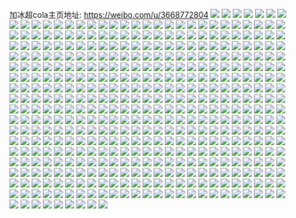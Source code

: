 加冰超cola主页地址: https://weibo.com/u/3668772804 
![](https://wx4.sinaimg.cn/mw2000/daad07c4ly1h9i49ds0exj21kw35shdw.jpg) 
![](https://wx4.sinaimg.cn/mw2000/daad07c4ly1h9i49gug6vj22dc35s7wn.jpg) 
![](https://wx4.sinaimg.cn/mw2000/daad07c4ly1h9i49jnrjdj22dc35s1kz.jpg) 
![](https://wx4.sinaimg.cn/mw2000/daad07c4ly1h9i49lyf9fj22dc35s4qs.jpg) 
![](https://wx4.sinaimg.cn/mw2000/daad07c4ly1h9i49brqfcj21gr1yckjl.jpg) 
![](https://wx4.sinaimg.cn/mw2000/daad07c4ly1h8wrsrny7ej20u00u07g4.jpg) 
![](https://wx4.sinaimg.cn/mw2000/daad07c4ly1h8wrsh50vgj21jk15o4qp.jpg) 
![](https://wx4.sinaimg.cn/mw2000/daad07c4ly1h8wrslftggj22c03404qt.jpg) 
![](https://wx4.sinaimg.cn/mw2000/daad07c4ly1h8itippc65j21f735snpe.jpg) 
![](https://wx4.sinaimg.cn/mw2000/daad07c4ly1h8itizfnznj20u01401kx.jpg) 
![](https://wx4.sinaimg.cn/mw2000/daad07c4ly1h8itmjslubj21kw35snpf.jpg) 
![](https://wx4.sinaimg.cn/mw2000/daad07c4ly1h8ithvrhpsj20u0140nmo.jpg) 
![](https://wx4.sinaimg.cn/mw2000/daad07c4ly1h74msr1yesj23402c0dut.jpg) 
![](https://wx4.sinaimg.cn/mw2000/daad07c4ly1h74mngrxg7j22c13401l2.jpg) 
![](https://wx4.sinaimg.cn/mw2000/daad07c4ly1h74mnu5bezj22801o0npl.jpg) 
![](https://wx4.sinaimg.cn/mw2000/daad07c4ly1h74mo1dljuj22c0340dto.jpg) 
![](https://wx4.sinaimg.cn/mw2000/daad07c4ly1h74mo23w06j21400u0q5e.jpg) 
![](https://wx4.sinaimg.cn/mw2000/daad07c4ly1h74mo37tl5j22801o0n3c.jpg) 
![](https://wx4.sinaimg.cn/mw2000/daad07c4ly1h74mo66osqj21be0zj7bn.jpg) 
![](https://wx4.sinaimg.cn/mw2000/daad07c4ly1h6xm92qyx3j20wi1yc7wh.jpg) 
![](https://wx4.sinaimg.cn/mw2000/daad07c4ly1h6xm946w5lj21400u0dj6.jpg) 
![](https://wx4.sinaimg.cn/mw2000/daad07c4ly1h66dlpsce2j20u0140wjs.jpg) 
![](https://wx4.sinaimg.cn/mw2000/daad07c4ly1h5enow2gwhj235s35s4qv.jpg) 
![](https://wx4.sinaimg.cn/mw2000/daad07c4ly1h5enp0wbj8j22dc35s1kz.jpg) 
![](https://wx4.sinaimg.cn/mw2000/daad07c4ly1h5enp4dcntj221r32n1l1.jpg) 
![](https://wx4.sinaimg.cn/mw2000/daad07c4ly1h5enp8x9wrj223u35sx6s.jpg) 
![](https://wx4.sinaimg.cn/mw2000/daad07c4ly1h5enpeln30j223u35skjo.jpg) 
![](https://wx4.sinaimg.cn/mw2000/daad07c4ly1h5enplws1mj223u35sx6r.jpg) 
![](https://wx4.sinaimg.cn/mw2000/daad07c4ly1h5enpzf3snj223u35s4qs.jpg) 
![](https://wx4.sinaimg.cn/mw2000/daad07c4ly1h5enqvgwkjj220w31cnpf.jpg) 
![](https://wx4.sinaimg.cn/mw2000/daad07c4ly1h5enrfb9yoj223u35s1l0.jpg) 
![](https://wx4.sinaimg.cn/mw2000/daad07c4ly1h4izit28ujj234032l4qw.jpg) 
![](https://wx4.sinaimg.cn/mw2000/daad07c4ly1h4iziwgojfj235s2djhdu.jpg) 
![](https://wx4.sinaimg.cn/mw2000/daad07c4ly1h4izj3wbytj22dc35su10.jpg) 
![](https://wx4.sinaimg.cn/mw2000/daad07c4ly1h4izizmxn4j223u35s7wk.jpg) 
![](https://wx4.sinaimg.cn/mw2000/daad07c4ly1h4abzslf8tj2280280he1.jpg) 
![](https://wx4.sinaimg.cn/mw2000/daad07c4ly1h4abzttl8lj20u0140khm.jpg) 
![](https://wx4.sinaimg.cn/mw2000/daad07c4ly1h4abznx0l6j2140280azl.jpg) 
![](https://wx4.sinaimg.cn/mw2000/daad07c4ly1h4abzw4hbrj22802ymkjn.jpg) 
![](https://wx4.sinaimg.cn/mw2000/daad07c4ly1h4abzymhj9j22802yme83.jpg) 
![](https://wx4.sinaimg.cn/mw2000/daad07c4ly1h4abzzsi0rj21o0280h76.jpg) 
![](https://wx4.sinaimg.cn/mw2000/daad07c4ly1h426gw0wqij22yo2yohdw.jpg) 
![](https://wx4.sinaimg.cn/mw2000/daad07c4ly1h426gs312fj2280280u0y.jpg) 
![](https://wx4.sinaimg.cn/mw2000/daad07c4ly1h426gy50uaj2280280npe.jpg) 
![](https://wx4.sinaimg.cn/mw2000/daad07c4ly1h426h0uv0aj235s33cx6r.jpg) 
![](https://wx4.sinaimg.cn/mw2000/daad07c4ly1h426h4d7pdj22801o0e81.jpg) 
![](https://wx4.sinaimg.cn/mw2000/daad07c4ly1h426h5ac3pj21o0280nct.jpg) 
![](https://wx4.sinaimg.cn/mw2000/daad07c4ly1h3y2g7tacej20bj08174h.jpg) 
![](https://wx4.sinaimg.cn/mw2000/daad07c4ly1h3uq2jsi1bj20u00u0wlp.jpg) 
![](https://wx4.sinaimg.cn/mw2000/daad07c4ly1h3uq2kaz0bj20u00u0ahd.jpg) 
![](https://wx4.sinaimg.cn/mw2000/daad07c4ly1h3uq2lnxyhj21o02804qq.jpg) 
![](https://wx4.sinaimg.cn/mw2000/daad07c4ly1h3uq2j9ooxj22801o0e81.jpg) 
![](https://wx4.sinaimg.cn/mw2000/daad07c4ly1h3ef0tyoi6j21o02807uw.jpg) 
![](https://wx4.sinaimg.cn/mw2000/daad07c4ly1h3ef0wnfo4j22yi1o0x6p.jpg) 
![](https://wx4.sinaimg.cn/mw2000/daad07c4ly1h3bj49qrsjj23403404qt.jpg) 
![](https://wx4.sinaimg.cn/mw2000/daad07c4ly1h2vas8oprkj23401qzqv5.jpg) 
![](https://wx4.sinaimg.cn/mw2000/daad07c4ly1h2vasczbamj235g3407wi.jpg) 
![](https://wx4.sinaimg.cn/mw2000/daad07c4ly1h2vasfya9sj2340340qv6.jpg) 
![](https://wx4.sinaimg.cn/mw2000/daad07c4ly1h2vashepqaj23403401l0.jpg) 
![](https://wx4.sinaimg.cn/mw2000/daad07c4ly1h2t61zbk2jj22c0340npi.jpg) 
![](https://wx4.sinaimg.cn/mw2000/daad07c4ly1h2t622xr9bj23402c0kjl.jpg) 
![](https://wx4.sinaimg.cn/mw2000/daad07c4ly1h2t6212e6lj2340340qv8.jpg) 
![](https://wx4.sinaimg.cn/mw2000/daad07c4ly1h2t61v3jmwj22dc35skjm.jpg) 
![](https://wx4.sinaimg.cn/mw2000/daad07c4ly1h2jiv6wfosj2340340u0z.jpg) 
![](https://wx4.sinaimg.cn/mw2000/daad07c4ly1h2jiv1itswj22c0340kjn.jpg) 
![](https://wx4.sinaimg.cn/mw2000/daad07c4ly1h2jiv7pkjij20vk163h7p.jpg) 
![](https://wx4.sinaimg.cn/mw2000/daad07c4ly1h2jiv84nk3j20ts13qao0.jpg) 
![](https://wx4.sinaimg.cn/mw2000/daad07c4ly1h1xdn4yi67j21400u0e5d.jpg) 
![](https://wx4.sinaimg.cn/mw2000/daad07c4ly1h1xdn8n2ucj23402c01l0.jpg) 
![](https://wx4.sinaimg.cn/mw2000/daad07c4ly1h1xdndppj2j23402c0hdw.jpg) 
![](https://wx4.sinaimg.cn/mw2000/daad07c4ly1h1xdn2z3bhj23402c0hdw.jpg) 
![](https://wx4.sinaimg.cn/mw2000/daad07c4ly1h1xdodyvvnj22dc35sx6s.jpg) 
![](https://wx4.sinaimg.cn/mw2000/daad07c4ly1h1xdo4ici5j23402c0e85.jpg) 
![](https://wx4.sinaimg.cn/mw2000/daad07c4ly1h1xdoi6ouwj22dc35skjo.jpg) 
![](https://wx4.sinaimg.cn/mw2000/daad07c4ly1h1xdok3wb0j22802ynnpe.jpg) 
![](https://wx4.sinaimg.cn/mw2000/daad07c4ly1h1xdomy8opj22802ynb2b.jpg) 
![](https://wx4.sinaimg.cn/mw2000/daad07c4ly1h160kvm2s6j2340340e85.jpg) 
![](https://wx4.sinaimg.cn/mw2000/daad07c4ly1h160ktdcndj2280280qv7.jpg) 
![](https://wx4.sinaimg.cn/mw2000/daad07c4ly1h160kz6iv2j2280280qv7.jpg) 
![](https://wx4.sinaimg.cn/mw2000/daad07c4ly1h160l32c8mj2280280npf.jpg) 
![](https://wx4.sinaimg.cn/mw2000/daad07c4ly1h0yk6ks123j22801o0x6p.jpg) 
![](https://wx4.sinaimg.cn/mw2000/daad07c4ly1h0yk6lukrbj22801o0x6p.jpg) 
![](https://wx4.sinaimg.cn/mw2000/daad07c4ly1h0yk6p0qn4j22801o07wh.jpg) 
![](https://wx4.sinaimg.cn/mw2000/daad07c4ly1h0mcwh8z9rj21o0280b29.jpg) 
![](https://wx4.sinaimg.cn/mw2000/daad07c4ly1h0mcwg43x4j21o0280twj.jpg) 
![](https://wx4.sinaimg.cn/mw2000/daad07c4ly1h0hx4g01joj20sw0me787.jpg) 
![](https://wx4.sinaimg.cn/mw2000/daad07c4ly1gzlzwsrdcoj23402c0qv6.jpg) 
![](https://wx4.sinaimg.cn/mw2000/daad07c4ly1gze0epcv41j23402c0hdu.jpg) 
![](https://wx4.sinaimg.cn/mw2000/daad07c4ly1gze0eeyt59j20sg16onhk.jpg) 
![](https://wx4.sinaimg.cn/mw2000/daad07c4ly1gze0ej1gjkj22dc35s1kz.jpg) 
![](https://wx4.sinaimg.cn/mw2000/daad07c4ly1gze0ey8l45j20sg1ktngn.jpg) 
![](https://wx4.sinaimg.cn/mw2000/daad07c4ly1gze0ewsi2dj20sg16oqq8.jpg) 
![](https://wx4.sinaimg.cn/mw2000/daad07c4ly1gze0f5lc0nj22qo2204qr.jpg) 
![](https://wx4.sinaimg.cn/mw2000/daad07c4ly1gze0f1u9wnj22dc35skjn.jpg) 
![](https://wx4.sinaimg.cn/mw2000/daad07c4ly1gzef836luxj21s035skjl.jpg) 
![](https://wx4.sinaimg.cn/mw2000/daad07c4ly1gze0f3k0xzj20sg16o7mf.jpg) 
![](https://wx4.sinaimg.cn/mw2000/daad07c4ly1gyvvb9s9vsj20zj1beq94.jpg) 
![](https://wx4.sinaimg.cn/mw2000/daad07c4ly1gyvvbaoxguj23402c0b2a.jpg) 
![](https://wx4.sinaimg.cn/mw2000/daad07c4ly1gyvvbiw259j235s23uhdw.jpg) 
![](https://wx4.sinaimg.cn/mw2000/daad07c4ly1gyvvbjr9dvj21gm13hn9f.jpg) 
![](https://wx4.sinaimg.cn/mw2000/daad07c4ly1gyvvbowb04j22c03407wk.jpg) 
![](https://wx4.sinaimg.cn/mw2000/daad07c4ly1gyvvbphl23j21400u0447.jpg) 
![](https://wx4.sinaimg.cn/mw2000/daad07c4ly1gyrc9qtz6hj21ba0zg466.jpg) 
![](https://wx4.sinaimg.cn/mw2000/daad07c4ly1gyrc9r4sp1j21ba0zgtgl.jpg) 
![](https://wx4.sinaimg.cn/mw2000/daad07c4ly1gyrc9rpse5j2240240qv5.jpg) 
![](https://wx4.sinaimg.cn/mw2000/daad07c4ly1gyrc9sme6nj22402407wi.jpg) 
![](https://wx4.sinaimg.cn/mw2000/daad07c4ly1gyrc9tgc3wj22402404qp.jpg) 
![](https://wx4.sinaimg.cn/mw2000/daad07c4ly1gyrc9ujdy3j2240240kjl.jpg) 
![](https://wx4.sinaimg.cn/mw2000/daad07c4ly1gxta2999hbj20sg7kl1l1.jpg) 
![](https://wx4.sinaimg.cn/mw2000/daad07c4ly1gxta24iqr2j20sg7usb2d.jpg) 
![](https://wx4.sinaimg.cn/mw2000/daad07c4ly1gxvsxtroe9j20sg7aie85.jpg) 
![](https://wx4.sinaimg.cn/mw2000/daad07c4ly1gxta2cdctfj20sg7dh1l1.jpg) 
![](https://wx4.sinaimg.cn/mw2000/daad07c4ly1gxta2fz5wkj20sg8rcnpg.jpg) 
![](https://wx4.sinaimg.cn/mw2000/daad07c4ly1gxxd1jz5ffj20sg740x6t.jpg) 
![](https://wx4.sinaimg.cn/mw2000/daad07c4ly1gxta2l8ctqj20sg8yfe83.jpg) 
![](https://wx4.sinaimg.cn/mw2000/daad07c4ly1gxxd0samwyj20sg766npf.jpg) 
![](https://wx4.sinaimg.cn/mw2000/daad07c4ly1gxta2nycewj20sg9c6kjo.jpg) 
![](https://wx4.sinaimg.cn/mw2000/daad07c4ly1gxta2qy38nj20sg7ytx6r.jpg) 
![](https://wx4.sinaimg.cn/mw2000/daad07c4ly1gxvsxqrkfnj20sg5ecb2b.jpg) 
![](https://wx4.sinaimg.cn/mw2000/daad07c4ly1gxta2txav0j20sg8dt1l0.jpg) 
![](https://wx4.sinaimg.cn/mw2000/daad07c4ly1gxvsxwjeegj20sg77s7wk.jpg) 
![](https://wx4.sinaimg.cn/mw2000/daad07c4ly1gxrbgco4hfj2340340b2d.jpg) 
![](https://wx4.sinaimg.cn/mw2000/daad07c4ly1gxrbg5hcmqj2340340e8d.jpg) 
![](https://wx4.sinaimg.cn/mw2000/daad07c4ly1gxrbfuotgdj23402c07wj.jpg) 
![](https://wx4.sinaimg.cn/mw2000/daad07c4ly1gxrbfw2cmxj21mc1mcb08.jpg) 
![](https://wx4.sinaimg.cn/mw2000/daad07c4ly1gxpsx1zu0aj223u35su0z.jpg) 
![](https://wx4.sinaimg.cn/mw2000/daad07c4ly1gxawfl23v4j20u00u1gsr.jpg) 
![](https://wx4.sinaimg.cn/mw2000/daad07c4ly1gxawflmnaij21901o01f9.jpg) 
![](https://wx4.sinaimg.cn/mw2000/daad07c4ly1gxawfkgactj21s035sb29.jpg) 
![](https://wx4.sinaimg.cn/mw2000/daad07c4ly1gx2459xcqqj22ug1xpx6p.jpg) 
![](https://wx4.sinaimg.cn/mw2000/daad07c4ly1gx24581sxgj22bv2bve83.jpg) 
![](https://wx4.sinaimg.cn/mw2000/daad07c4ly1gx245c0s87j22c02c0kjm.jpg) 
![](https://wx4.sinaimg.cn/mw2000/daad07c4ly1gx245dwl3dj227a27au0y.jpg) 
![](https://wx4.sinaimg.cn/mw2000/daad07c4ly1gx245fytukj227l27l1kz.jpg) 
![](https://wx4.sinaimg.cn/mw2000/daad07c4ly1gx9m5emekrj2243243e82.jpg) 
![](https://wx4.sinaimg.cn/mw2000/daad07c4ly1gx9m5fsv30j227y27yqv6.jpg) 
![](https://wx4.sinaimg.cn/mw2000/daad07c4ly1gx9m5hz6txj225t25tqv5.jpg) 
![](https://wx4.sinaimg.cn/mw2000/daad07c4ly1gx9m5jcsgjj221r21re82.jpg) 
![](https://wx4.sinaimg.cn/mw2000/daad07c4ly1gx9m5lbfxkj227c27c000.jpg) 
![](https://wx4.sinaimg.cn/mw2000/daad07c4ly1gx9m5d4dxzj21s21s2u0x.jpg) 
![](https://wx4.sinaimg.cn/mw2000/daad07c4ly1gx9m5muqbvj224d24dnpd.jpg) 
![](https://wx4.sinaimg.cn/mw2000/daad07c4ly1gx9m5o7siwj2207207u0y.jpg) 
![](https://wx4.sinaimg.cn/mw2000/daad07c4ly1gx9m5ps4gpj2213213qv6.jpg) 
![](https://wx4.sinaimg.cn/mw2000/daad07c4ly1gx9m5ri3axj2275275x6q.jpg) 
![](https://wx4.sinaimg.cn/mw2000/daad07c4ly1gwzkw92v7yj22c0340kjm.jpg) 
![](https://wx4.sinaimg.cn/mw2000/daad07c4ly1gwzkwakwjtj22c0340x6p.jpg) 
![](https://wx4.sinaimg.cn/mw2000/daad07c4ly1gwzkwc8cd8j22c0340kjm.jpg) 
![](https://wx4.sinaimg.cn/mw2000/daad07c4ly1gwzkwe8tetj22c0340kjm.jpg) 
![](https://wx4.sinaimg.cn/mw2000/daad07c4ly1gwzkwgcddgj23402c0qv5.jpg) 
![](https://wx4.sinaimg.cn/mw2000/daad07c4ly1gwzkwiz2szj22c0340hdu.jpg) 
![](https://wx4.sinaimg.cn/mw2000/daad07c4ly1gwzkwkwb51j22c03407wj.jpg) 
![](https://wx4.sinaimg.cn/mw2000/daad07c4ly1gwzkwmzn84j22c0340x6q.jpg) 
![](https://wx4.sinaimg.cn/mw2000/daad07c4ly1gwzkwqj7pkj22c0340qv6.jpg) 
![](https://wx4.sinaimg.cn/mw2000/daad07c4ly1gwsw58yym8j21jk1adb29.jpg) 
![](https://wx4.sinaimg.cn/mw2000/daad07c4ly1gwsw55jpk2j21o01o0u0x.jpg) 
![](https://wx4.sinaimg.cn/mw2000/daad07c4ly1gwsw5bp9b3j22a92rnb2b.jpg) 
![](https://wx4.sinaimg.cn/mw2000/daad07c4ly1gwsw5731hzj23402c0x6p.jpg) 
![](https://wx4.sinaimg.cn/mw2000/daad07c4ly1gwlsxq528zj23402c0u10.jpg) 
![](https://wx4.sinaimg.cn/mw2000/daad07c4ly1gwlsxv4mvoj22c03404qq.jpg) 
![](https://wx4.sinaimg.cn/mw2000/daad07c4ly1gwlsxw97cdj23402c0npe.jpg) 
![](https://wx4.sinaimg.cn/mw2000/daad07c4ly1gwlsxrlfgrj23402c0kjm.jpg) 
![](https://wx4.sinaimg.cn/mw2000/daad07c4ly1gwlsxtdpd7j22c0340b2b.jpg) 
![](https://wx4.sinaimg.cn/mw2000/daad07c4ly1gwlsxmhto9j23402c0qv6.jpg) 
![](https://wx4.sinaimg.cn/mw2000/daad07c4ly1gw9rm67xkkj20wi1ycni7.jpg) 
![](https://wx4.sinaimg.cn/mw2000/daad07c4ly1gw7110irnfj21up1e1hdt.jpg) 
![](https://wx4.sinaimg.cn/mw2000/daad07c4ly1gw7115qgc3j20sg5ecb2b.jpg) 
![](https://wx4.sinaimg.cn/mw2000/daad07c4ly1gw710z7beaj20sg1pmayc.jpg) 
![](https://wx4.sinaimg.cn/mw2000/daad07c4ly1gw7111fshgj20sg11xgwz.jpg) 
![](https://wx4.sinaimg.cn/mw2000/daad07c4ly1gw711oxpeij20sg66t7wk.jpg) 
![](https://wx4.sinaimg.cn/mw2000/daad07c4ly1gw711jtlojj20sg6psqv8.jpg) 
![](https://wx4.sinaimg.cn/mw2000/daad07c4ly1gw711cvychj20sg696b2c.jpg) 
![](https://wx4.sinaimg.cn/mw2000/daad07c4ly1gw711te05aj20sg3k0b2a.jpg) 
![](https://wx4.sinaimg.cn/mw2000/daad07c4ly1gw711uyl9lj20sg2dchdt.jpg) 
![](https://wx4.sinaimg.cn/mw2000/daad07c4ly1gw4ibqe4h9j22c0340b2a.jpg) 
![](https://wx4.sinaimg.cn/mw2000/daad07c4ly1gw2u65qnmcj23402c04qr.jpg) 
![](https://wx4.sinaimg.cn/mw2000/daad07c4ly1gw2u12wprxj22801o01kx.jpg) 
![](https://wx4.sinaimg.cn/mw2000/daad07c4ly1gw2u28d9tyj20sg5slhdv.jpg) 
![](https://wx4.sinaimg.cn/mw2000/daad07c4ly1gw2u2nnf3cj22c0340npe.jpg) 
![](https://wx4.sinaimg.cn/mw2000/daad07c4ly1gw2u4n9lzvj2340340x6s.jpg) 
![](https://wx4.sinaimg.cn/mw2000/daad07c4ly1gw2u4yb4hdj22c03401kz.jpg) 
![](https://wx4.sinaimg.cn/mw2000/daad07c4ly1gw2u61c0baj20sg47p7wi.jpg) 
![](https://wx4.sinaimg.cn/mw2000/daad07c4ly1gw2u59jl2cj22c0340qv6.jpg) 
![](https://wx4.sinaimg.cn/mw2000/daad07c4ly1gw2u0x7gxrj20sg6ps7wj.jpg) 
![](https://wx4.sinaimg.cn/mw2000/daad07c4ly1gvxup2umuyj24mo2lrhdu.jpg) 
![](https://wx4.sinaimg.cn/mw2000/daad07c4ly1gvxup6sgy9j24mo2lre87.jpg) 
![](https://wx4.sinaimg.cn/mw2000/daad07c4ly1gvxuovt1ijj24mo2lrqv9.jpg) 
![](https://wx4.sinaimg.cn/mw2000/daad07c4ly1gvxup0vetpj24mo2ls1l1.jpg) 
![](https://wx4.sinaimg.cn/mw2000/daad07c4ly1gvxupgi8k8j23402c0u0y.jpg) 
![](https://wx4.sinaimg.cn/mw2000/daad07c4ly1gvxupet56kj23402c01kx.jpg) 
![](https://wx4.sinaimg.cn/mw2000/daad07c4ly1gvxus7opcsj20wi1ych3l.jpg) 
![](https://wx4.sinaimg.cn/mw2000/daad07c4ly1gvxusa3zyuj20wi1yc7k5.jpg) 
![](https://wx4.sinaimg.cn/mw2000/daad07c4ly1gvxupdfd45j23402c04qq.jpg) 
![](https://wx4.sinaimg.cn/mw2000/daad07c4ly1gvxup8dxdyj23402c0npd.jpg) 
![](https://wx4.sinaimg.cn/mw2000/daad07c4ly1gvxup9yspnj23402c0e82.jpg) 
![](https://wx4.sinaimg.cn/mw2000/daad07c4ly1gvxupbcs5fj23402c0hdt.jpg) 
![](https://wx4.sinaimg.cn/mw2000/daad07c4ly1gvsfgp2virj20u01eoq78.jpg) 
![](https://wx4.sinaimg.cn/mw2000/0040hNoUly1gviorkcvldj62c0340b2a02.jpg) 
![](https://wx4.sinaimg.cn/mw2000/0040hNoUly1gviorkx5q8j60qi0zctit02.jpg) 
![](https://wx4.sinaimg.cn/mw2000/0040hNoUly1gvgv7uu40nj62c0340qv702.jpg) 
![](https://wx4.sinaimg.cn/mw2000/0040hNoUly1gv9cwvdncqj63402c0hdw02.jpg) 
![](https://wx4.sinaimg.cn/mw2000/0040hNoUly1gv9cwxv1vjj63402c0qv702.jpg) 
![](https://wx4.sinaimg.cn/mw2000/0040hNoUly1gv5qw7rwwmj6340340hdz02.jpg) 
![](https://wx4.sinaimg.cn/mw2000/0040hNoUly1gv5qwbsgwfj62c0340b2d02.jpg) 
![](https://wx4.sinaimg.cn/mw2000/0040hNoUly1gv723l0zprj6340340he002.jpg) 
![](https://wx4.sinaimg.cn/mw2000/0040hNoUly1gv6njwurubj6340340kjp02.jpg) 
![](https://wx4.sinaimg.cn/mw2000/0040hNoUly1gv723swybyj6340340npf02.jpg) 
![](https://wx4.sinaimg.cn/mw2000/0040hNoUly1gv724hzo5oj6340340qv802.jpg) 
![](https://wx4.sinaimg.cn/mw2000/0040hNoUly1gv5qw2857wj62c0340b2b02.jpg) 
![](https://wx4.sinaimg.cn/mw2000/0040hNoUly1gv724uooznj6340340hdx02.jpg) 
![](https://wx4.sinaimg.cn/mw2000/0040hNoUly1gv724ybakdj63402bynpg02.jpg) 
![](https://wx4.sinaimg.cn/mw2000/0040hNoUly1gv724s3itxj62c0340x6q02.jpg) 
![](https://wx4.sinaimg.cn/mw2000/daad07c4ly1gv724zpqomj22c0340u0y.jpg) 
![](https://wx4.sinaimg.cn/mw2000/0040hNoUly1gv725j9jk1j63402c07wj02.jpg) 
![](https://wx4.sinaimg.cn/mw2000/0040hNoUly1gv5q06uh1xj63402c0hdt02.jpg) 
![](https://wx4.sinaimg.cn/mw2000/0040hNoUly1gv5pz00gjbj60u01hc0y302.jpg) 
![](https://wx4.sinaimg.cn/mw2000/0040hNoUly1gv5q07sownj60u01hcq8t02.jpg) 
![](https://wx4.sinaimg.cn/mw2000/0040hNoUly1gv5q09bwvdj62801o0e8102.jpg) 
![](https://wx4.sinaimg.cn/mw2000/0040hNoUly1gv5pyz3d6vj61o0280npd02.jpg) 
![](https://wx4.sinaimg.cn/mw2000/0040hNoUly1gv6nmjithhj60wh12ogrs02.jpg) 
![](https://wx4.sinaimg.cn/mw2000/0040hNoUly1gv6nmd3k0ej634a2c0e8502.jpg) 
![](https://wx4.sinaimg.cn/mw2000/0040hNoUly1gv6nmhz2lyj63402bzkjp02.jpg) 
![](https://wx4.sinaimg.cn/mw2000/0040hNoUly1gv6nmn3lv9j62c0340hdu02.jpg) 
![](https://wx4.sinaimg.cn/mw2000/0040hNoUly1gv6nm61njsj62df35shdv02.jpg) 
![](https://wx4.sinaimg.cn/mw2000/0040hNoUly1gv6qfdrrn6j62802804qp02.jpg) 
![](https://wx4.sinaimg.cn/mw2000/0040hNoUly1gv6qie4xfgj61zq1zq7wh02.jpg) 
![](https://wx4.sinaimg.cn/mw2000/0040hNoUly1guxt41kirgj61400u0akq02.jpg) 
![](https://wx4.sinaimg.cn/mw2000/0040hNoUly1guxt41v3wbj61400u0gwv02.jpg) 
![](https://wx4.sinaimg.cn/mw2000/0040hNoUly1guxt42668cj61400u07cf02.jpg) 
![](https://wx4.sinaimg.cn/mw2000/daad07c4ly1guxt42ggl7j21400u0tkf.jpg) 
![](https://wx4.sinaimg.cn/mw2000/daad07c4ly1guxt416g0nj20u0140qb5.jpg) 
![](https://wx4.sinaimg.cn/mw2000/0040hNoUly1guxt43rmn5j60u0140dnc02.jpg) 
![](https://wx4.sinaimg.cn/mw2000/daad07c4ly1guxt42nhu7j21400u00zv.jpg) 
![](https://wx4.sinaimg.cn/mw2000/0040hNoUly1guxt42vvttj60u0140wl502.jpg) 
![](https://wx4.sinaimg.cn/mw2000/0040hNoUly1guxt43963nj60u014045p02.jpg) 
![](https://wx4.sinaimg.cn/mw2000/0040hNoUly1guw7w2a9h2j61210l0apr02.jpg) 
![](https://wx4.sinaimg.cn/mw2000/0040hNoUly1guw7w3v774j62c0340u0z02.jpg) 
![](https://wx4.sinaimg.cn/mw2000/0040hNoUgy1guv03b6kruj61o0280kjl02.jpg) 
![](https://wx4.sinaimg.cn/mw2000/0040hNoUgy1guv03cr1unj61o0280hdt02.jpg) 
![](https://wx4.sinaimg.cn/mw2000/0040hNoUly1gupt0vot4qj61hc0u0n5202.jpg) 
![](https://wx4.sinaimg.cn/mw2000/0040hNoUly1gupt0wtmt5j61hc0u0qd802.jpg) 
![](https://wx4.sinaimg.cn/mw2000/daad07c4ly1gupt0uig46j21400u07a0.jpg) 
![](https://wx4.sinaimg.cn/mw2000/0040hNoUly1gupt0xemwjj61400u0q7t02.jpg) 
![](https://wx4.sinaimg.cn/mw2000/daad07c4ly1gupt0y7fv3j21400u0gro.jpg) 
![](https://wx4.sinaimg.cn/mw2000/daad07c4ly1gufcdjl9xlj22c0340b2c.jpg) 
![](https://wx4.sinaimg.cn/mw2000/0040hNoUly1gufcdfyvl1j6340340hdw02.jpg) 
![](https://wx4.sinaimg.cn/mw2000/0040hNoUly1gufcdsvo8gj6340340hdw02.jpg) 
![](https://wx4.sinaimg.cn/mw2000/0040hNoUly1gufcftxawkj62by340e8302.jpg) 
![](https://wx4.sinaimg.cn/mw2000/0040hNoUly1gufcfgc10uj62lz340hdw02.jpg) 
![](https://wx4.sinaimg.cn/mw2000/daad07c4ly1gufceaq32cj2340340kjo.jpg) 
![](https://wx4.sinaimg.cn/mw2000/0040hNoUly1gufceya8tjj6340340kjs02.jpg) 
![](https://wx4.sinaimg.cn/mw2000/0040hNoUly1gufcemwkzdj6340340kjq02.jpg) 
![](https://wx4.sinaimg.cn/mw2000/0040hNoUly1gufce32b2jj6340340kjp02.jpg) 
![](https://wx4.sinaimg.cn/mw2000/0040hNoUly1gufcfar417j6340340hdz02.jpg) 
![](https://wx4.sinaimg.cn/mw2000/0040hNoUly1gufcfmkll9j62c0340qv602.jpg) 
![](https://wx4.sinaimg.cn/mw2000/0040hNoUly1gufcfzm9iyj63403404qr02.jpg) 
![](https://wx4.sinaimg.cn/mw2000/0040hNoUly1gu990copg4j62c03404qr02.jpg) 
![](https://wx4.sinaimg.cn/mw2000/0040hNoUly1gu990el3hdj62c0340hdu02.jpg) 
![](https://wx4.sinaimg.cn/mw2000/0040hNoUly1gu990gcdhoj62c0340npe02.jpg) 
![](https://wx4.sinaimg.cn/mw2000/0040hNoUly1gu990l49kcj62c0340b2a02.jpg) 
![](https://wx4.sinaimg.cn/mw2000/0040hNoUly1gu990tyirhj63403404qu02.jpg) 
![](https://wx4.sinaimg.cn/mw2000/0040hNoUly1gu990x84pcj62bw3407wk02.jpg) 
![](https://wx4.sinaimg.cn/mw2000/0040hNoUly1gu990yglhoj62c0340e8202.jpg) 
![](https://wx4.sinaimg.cn/mw2000/0040hNoUly1gu990z16szj60iz0pb0zw02.jpg) 
![](https://wx4.sinaimg.cn/mw2000/0040hNoUly1gu990zgfynj60qx0zx49g02.jpg) 
![](https://wx4.sinaimg.cn/mw2000/0040hNoUly1gu990ij6qfj63402c04qs02.jpg) 
![](https://wx4.sinaimg.cn/mw2000/0040hNoUly1gtqha0s0j5j62c0340kjm02.jpg) 
![](https://wx4.sinaimg.cn/mw2000/0040hNoUly1gtqha19f1pj61hc0u0qny02.jpg) 
![](https://wx4.sinaimg.cn/mw2000/0040hNoUly1gtgq7ynj67j635s35sql502.jpg) 
![](https://wx4.sinaimg.cn/mw2000/0040hNoUly1gtgq823u21j60u01umkjl02.jpg) 
![](https://wx4.sinaimg.cn/mw2000/0040hNoUly1gtgqedvl1dj60sg2lz7wh02.jpg) 
![](https://wx4.sinaimg.cn/mw2000/0040hNoUly1gtgqhhx837j6340340kjo02.jpg) 
![](https://wx4.sinaimg.cn/mw2000/0040hNoUly1gtgqh1udbgj6340340x6u02.jpg) 
![](https://wx4.sinaimg.cn/mw2000/0040hNoUly1gtgqhmm6xsj61p6280u0x02.jpg) 
![](https://wx4.sinaimg.cn/mw2000/0040hNoUly1gtgqhnxm89j61o02807wh02.jpg) 
![](https://wx4.sinaimg.cn/mw2000/0040hNoUly1gtgqhphfoqj61o0280e8102.jpg) 
![](https://wx4.sinaimg.cn/mw2000/daad07c4ly1gtgqhrdusqj21o0280e81.jpg) 
![](https://wx4.sinaimg.cn/mw2000/daad07c4ly1gstifxllwfj22801o0qu4.jpg) 
![](https://wx4.sinaimg.cn/mw2000/daad07c4ly1gstifzp5utj22c43401kz.jpg) 
![](https://wx4.sinaimg.cn/mw2000/daad07c4ly1gstig1ppfqj22jr3401ky.jpg) 
![](https://wx4.sinaimg.cn/mw2000/daad07c4ly1gstig2j2gmj20u015z17a.jpg) 
![](https://wx4.sinaimg.cn/mw2000/daad07c4ly1gsn6lwgm5jj21jk0ut48s.jpg) 
![](https://wx4.sinaimg.cn/mw2000/daad07c4ly1gse65ogpqij20c80c8dg8.jpg) 
![](https://wx4.sinaimg.cn/mw2000/daad07c4ly1gs59i5yczaj235s35shdx.jpg) 
![](https://wx4.sinaimg.cn/mw2000/daad07c4ly1gs59j08alwj235s35skjv.jpg) 
![](https://wx4.sinaimg.cn/mw2000/daad07c4ly1gs59ygf76fj22zo35sqv9.jpg) 
![](https://wx4.sinaimg.cn/mw2000/daad07c4ly1gs59yktrxrj235s35sx6s.jpg) 
![](https://wx4.sinaimg.cn/mw2000/daad07c4ly1gs59yn6fowj21m71m7kjm.jpg) 
![](https://wx4.sinaimg.cn/mw2000/daad07c4ly1gs59yvaulkj22c0340e86.jpg) 
![](https://wx4.sinaimg.cn/mw2000/daad07c4ly1gs59yw3lpxj21400u0jxc.jpg) 
![](https://wx4.sinaimg.cn/mw2000/daad07c4ly1gs59yzob7kj235s35ohdw.jpg) 
![](https://wx4.sinaimg.cn/mw2000/daad07c4ly1gs59z5xmegj235s2bc4qv.jpg) 
![](https://wx4.sinaimg.cn/mw2000/daad07c4ly1grzdfezfp1j21hc0u0n81.jpg) 
![](https://wx4.sinaimg.cn/mw2000/daad07c4ly1grzdffgwf8j21hc0u0qav.jpg) 
![](https://wx4.sinaimg.cn/mw2000/daad07c4ly1grzdffwls0j21hc0u0tfr.jpg) 
![](https://wx4.sinaimg.cn/mw2000/daad07c4ly1grzdfe2ll6j20u01hc1kx.jpg) 
![](https://wx4.sinaimg.cn/mw2000/daad07c4ly1grx5dolhq9j21hc1hc7wh.jpg) 
![](https://wx4.sinaimg.cn/mw2000/daad07c4ly1grx5dxvawoj235s2dc4qx.jpg) 
![](https://wx4.sinaimg.cn/mw2000/daad07c4ly1grx5e2iyxgj21w02ise82.jpg) 
![](https://wx4.sinaimg.cn/mw2000/daad07c4ly1grx5e9veiyj21w01w07wk.jpg) 
![](https://wx4.sinaimg.cn/mw2000/daad07c4ly1grqsrv49skj235s35she0.jpg) 
![](https://wx4.sinaimg.cn/mw2000/0040hNoUly1grqsrx4xydj62jr340npg02.jpg) 
![](https://wx4.sinaimg.cn/mw2000/daad07c4ly1grqss4vljnj235s35snpm.jpg) 
![](https://wx4.sinaimg.cn/mw2000/daad07c4ly1grqss6om0fj20zj1beqv5.jpg) 
![](https://wx4.sinaimg.cn/mw2000/daad07c4ly1grqss91jztj22da35sb2e.jpg) 
![](https://wx4.sinaimg.cn/mw2000/daad07c4ly1grqsso21tyj235s2ro1l4.jpg) 
![](https://wx4.sinaimg.cn/mw2000/daad07c4ly1grqsshzljsj2340340kk1.jpg) 
![](https://wx4.sinaimg.cn/mw2000/daad07c4ly1grqssjl3cfj21o0280u0x.jpg) 
![](https://wx4.sinaimg.cn/mw2000/daad07c4ly1grqsskqpzlj21o0280npd.jpg) 
![](https://wx4.sinaimg.cn/mw2000/daad07c4ly1grqsa7wznij21o02807ky.jpg) 
![](https://wx4.sinaimg.cn/mw2000/daad07c4ly1grqsa8b8jgj20k20janff.jpg) 
![](https://wx4.sinaimg.cn/mw2000/daad07c4ly1grqsa9jhxej21o02807wj.jpg) 
![](https://wx4.sinaimg.cn/mw2000/daad07c4ly1grqsacizgrj234i35snpj.jpg) 
![](https://wx4.sinaimg.cn/mw2000/daad07c4ly1grqsadzorzj21o02801kz.jpg) 
![](https://wx4.sinaimg.cn/mw2000/daad07c4ly1grqsahab1pj234033y7wp.jpg) 
![](https://wx4.sinaimg.cn/mw2000/daad07c4ly1grqsai3gerj20xc0xcqi8.jpg) 
![](https://wx4.sinaimg.cn/mw2000/daad07c4ly1grqsajzx6gj22802801l1.jpg) 
![](https://wx4.sinaimg.cn/mw2000/daad07c4ly1grqsan157tj22c02c04qu.jpg) 
![](https://wx4.sinaimg.cn/mw2000/daad07c4ly1gqt9pafnh1j212a1kwhdu.jpg) 
![](https://wx4.sinaimg.cn/mw2000/daad07c4ly1gqt9pc1tccj21l0240b2b.jpg) 
![](https://wx4.sinaimg.cn/mw2000/daad07c4ly1gq8n7pqa7lj20w11kwu0x.jpg) 
![](https://wx4.sinaimg.cn/mw2000/daad07c4ly1gq8n7qpne1j21ax1kwnpe.jpg) 
![](https://wx4.sinaimg.cn/mw2000/daad07c4ly1gq8n7rzrlaj21kw1kub2c.jpg) 
![](https://wx4.sinaimg.cn/mw2000/daad07c4ly1gq8n7thl2lj216o1kwqv7.jpg) 
![](https://wx4.sinaimg.cn/mw2000/daad07c4ly1gq8n7wxrrrj21kw1kw4qs.jpg) 
![](https://wx4.sinaimg.cn/mw2000/daad07c4ly1gq8n7vkhxcj21kw1kw4qs.jpg) 
![](https://wx4.sinaimg.cn/mw2000/daad07c4ly1gq8n7yn6skj214n1kw7wi.jpg) 
![](https://wx4.sinaimg.cn/mw2000/daad07c4ly1gq8n7xrmkxj214n1kw7wi.jpg) 
![](https://wx4.sinaimg.cn/mw2000/daad07c4ly1gq8n94saojj23402c0x6p.jpg) 
![](https://wx4.sinaimg.cn/mw2000/daad07c4ly1gq8n0nzy7aj23402c01kx.jpg) 
![](https://wx4.sinaimg.cn/mw2000/daad07c4ly1gq8n0puy22j23402c0e81.jpg) 
![](https://wx4.sinaimg.cn/mw2000/daad07c4ly1gq8n0p1outj23402c0hdt.jpg) 
![](https://wx4.sinaimg.cn/mw2000/daad07c4ly1gq8n0qnef7j23402c0kjl.jpg) 
![](https://wx4.sinaimg.cn/mw2000/daad07c4ly1gq35ptr8lsj22io1w0e84.jpg) 
![](https://wx4.sinaimg.cn/mw2000/daad07c4ly1gpzs2mfqtpj21kw1knu10.jpg) 
![](https://wx4.sinaimg.cn/mw2000/daad07c4ly1gpzs2k2meej21kw1kwb2c.jpg) 
![](https://wx4.sinaimg.cn/mw2000/daad07c4ly1goesohxvioj23402c0x6u.jpg) 
![](https://wx4.sinaimg.cn/mw2000/daad07c4ly1goesol811ij23402c07wm.jpg) 
![](https://wx4.sinaimg.cn/mw2000/daad07c4ly1gmewbgkq5qj21400u04qd.jpg) 
![](https://wx4.sinaimg.cn/mw2000/daad07c4ly1gmewbh23ayj20zk0qok2n.jpg) 
![](https://wx4.sinaimg.cn/mw2000/daad07c4ly1gmewbhfpzsj21400u0tj6.jpg) 
![](https://wx4.sinaimg.cn/mw2000/daad07c4ly1gm2kgugdy2j20xc18gatd.jpg) 
![](https://wx4.sinaimg.cn/mw2000/daad07c4ly1gm2kg0zq8uj23402c0npg.jpg) 
![](https://wx4.sinaimg.cn/mw2000/daad07c4ly1gm2kfx4lojj22c0340kjo.jpg) 
![](https://wx4.sinaimg.cn/mw2000/daad07c4ly1gm7hyqqoofj23k02o0u0y.jpg) 
![](https://wx4.sinaimg.cn/mw2000/daad07c4ly1gm2km4f2hxj22o03k0e83.jpg) 
![](https://wx4.sinaimg.cn/mw2000/daad07c4ly1gm7hys7trzj23k02o0qv7.jpg) 
![](https://wx4.sinaimg.cn/mw2000/daad07c4ly1gm2kg278qjj218g0xc4qp.jpg) 
![](https://wx4.sinaimg.cn/mw2000/daad07c4ly1gm2km5qj7ij20xc0xc1a9.jpg) 
![](https://wx4.sinaimg.cn/mw2000/daad07c4ly1gm7hzbhcinj218g0xc4qp.jpg) 
![](https://wx4.sinaimg.cn/mw2000/daad07c4ly1glnbjx2e19j218g0xc7wh.jpg) 
![](https://wx4.sinaimg.cn/mw2000/daad07c4ly1glnbjxskulj218g0xc7wh.jpg) 
![](https://wx4.sinaimg.cn/mw2000/daad07c4ly1gl0rp3352gj21z41hcx6p.jpg) 
![](https://wx4.sinaimg.cn/mw2000/daad07c4ly1gjyz7xjlw9j22io1w0npf.jpg) 
![](https://wx4.sinaimg.cn/mw2000/daad07c4ly1gjtt8p57idj231c1pkx6r.jpg) 
![](https://wx4.sinaimg.cn/mw2000/daad07c4ly1gjtt8stumyj231c1pk4qs.jpg) 
![](https://wx4.sinaimg.cn/mw2000/daad07c4ly1gjtt8w9wwpj231c1pk7wk.jpg) 
![](https://wx4.sinaimg.cn/mw2000/daad07c4ly1gjtt8z55pmj231c1pk7wl.jpg) 
![](https://wx4.sinaimg.cn/mw2000/daad07c4ly1gjtt91ubu7j23402c0e81.jpg) 
![](https://wx4.sinaimg.cn/mw2000/daad07c4ly1gjtt944935j231c1pkqv7.jpg) 
![](https://wx4.sinaimg.cn/mw2000/daad07c4ly1gjtt95wufmj231c1pku0z.jpg) 
![](https://wx4.sinaimg.cn/mw2000/daad07c4ly1gjtt9hxeqrj231c1pkb2b.jpg) 
![](https://wx4.sinaimg.cn/mw2000/daad07c4ly1gjtt9jnholj231c1pknpf.jpg) 
![](https://wx4.sinaimg.cn/mw2000/daad07c4ly1gj3rpmsug1j22io1w0kjn.jpg) 
![](https://wx4.sinaimg.cn/mw2000/daad07c4ly1gj3rpw2pbcj21z41hcx6r.jpg) 
![](https://wx4.sinaimg.cn/mw2000/daad07c4ly1gj3rpzdrtuj22001i0kjl.jpg) 
![](https://wx4.sinaimg.cn/mw2000/daad07c4ly1gj3rq2zmz1j21401hc7wh.jpg) 
![](https://wx4.sinaimg.cn/mw2000/daad07c4ly1gj3rqa3wa8j22io1w0qv7.jpg) 
![](https://wx4.sinaimg.cn/mw2000/daad07c4ly1gj3rqawzegj21400u045e.jpg) 
![](https://wx4.sinaimg.cn/mw2000/daad07c4ly1gj3rqbx470j21400u0aly.jpg) 
![](https://wx4.sinaimg.cn/mw2000/daad07c4ly1gj3rqchqqlj20u0140dj0.jpg) 
![](https://wx4.sinaimg.cn/mw2000/daad07c4ly1gj3rqe5p43j21400u0k95.jpg) 
![](https://wx4.sinaimg.cn/mw2000/daad07c4ly1ghrwxjya04j21400u0kat.jpg) 
![](https://wx4.sinaimg.cn/mw2000/daad07c4ly1ghrwxlhcz6j21400u0nd1.jpg) 
![](https://wx4.sinaimg.cn/mw2000/daad07c4ly1ghrwxmtd0wj21400u0ncl.jpg) 
![](https://wx4.sinaimg.cn/mw2000/daad07c4ly1ghrwxo38rrj21400u0nef.jpg) 
![](https://wx4.sinaimg.cn/mw2000/daad07c4ly1gg8xvrfy8pj21z41hcx6q.jpg) 
![](https://wx4.sinaimg.cn/mw2000/daad07c4ly1gg8xvs92juj20rs0kuwpe.jpg) 
![](https://wx4.sinaimg.cn/mw2000/daad07c4ly1gbv8fd9vgaj215o1jk4qp.jpg) 
![](https://wx4.sinaimg.cn/mw2000/daad07c4ly1gbltc0s9g0j20u00u0wqw.jpg) 
![](https://wx4.sinaimg.cn/mw2000/daad07c4ly1gb36ya9ngdj21m81m8b2a.jpg) 
![](https://wx4.sinaimg.cn/mw2000/daad07c4ly1gb36yb9ljdj21ql1qle82.jpg) 
![](https://wx4.sinaimg.cn/mw2000/daad07c4ly1gayngjxs5wj21jk15o4hy.jpg) 
![](https://wx4.sinaimg.cn/mw2000/daad07c4ly1gayngls5fej21jk15o1cp.jpg) 
![](https://wx4.sinaimg.cn/mw2000/daad07c4ly1gayngmfuslj21hc0tzao7.jpg) 
![](https://wx4.sinaimg.cn/mw2000/daad07c4ly1gayngndf8bj21jk15otrn.jpg) 
![](https://wx4.sinaimg.cn/mw2000/daad07c4ly1gayngo5k8ij21jk15otqn.jpg) 
![](https://wx4.sinaimg.cn/mw2000/daad07c4ly1gaynm2wu1tj21jk15o1kx.jpg) 
![](https://wx4.sinaimg.cn/mw2000/daad07c4ly1gatezsnefmj20w00o0wru.jpg) 
![](https://wx4.sinaimg.cn/mw2000/daad07c4ly1gaqavgiijpj21jk15o1k3.jpg) 
![](https://wx4.sinaimg.cn/mw2000/daad07c4ly1gaqavh7gz0j21jk15okjb.jpg) 
![](https://wx4.sinaimg.cn/mw2000/daad07c4ly1gagbzkq3cxj21ps1achc8.jpg) 
![](https://wx4.sinaimg.cn/mw2000/daad07c4ly1gagbzl5o8yj209z0hr3zv.jpg) 
![](https://wx4.sinaimg.cn/mw2000/daad07c4ly1gagbzlhc3xj20u00u0446.jpg) 
![](https://wx4.sinaimg.cn/mw2000/daad07c4ly1gagbzjcrzoj20u0140jyw.jpg) 
![](https://wx4.sinaimg.cn/mw2000/daad07c4ly1gagbzm5r7qj20u016knby.jpg) 
![](https://wx4.sinaimg.cn/mw2000/daad07c4ly1gagbzmm68nj21ps1acand.jpg) 
![](https://wx4.sinaimg.cn/mw2000/daad07c4ly1gagbznrft4j21ac1ps10n.jpg) 
![](https://wx4.sinaimg.cn/mw2000/daad07c4ly1gagbzq89jnj21ac1pstsp.jpg) 
![](https://wx4.sinaimg.cn/mw2000/daad07c4ly1gagc06q1njj21ac1pse6u.jpg) 
![](https://wx4.sinaimg.cn/mw2000/daad07c4ly1ga86uijtcdj216e0u07h8.jpg) 
![](https://wx4.sinaimg.cn/mw2000/daad07c4ly1ga86wk4crbj20u00u0as1.jpg) 
![](https://wx4.sinaimg.cn/mw2000/daad07c4ly1ga86ui5tczj21400u046p.jpg) 
![](https://wx4.sinaimg.cn/mw2000/daad07c4ly1ga86uj65qgj20u00u011o.jpg) 
![](https://wx4.sinaimg.cn/mw2000/daad07c4ly1g9uag6ut7ej20u0140doi.jpg) 
![](https://wx4.sinaimg.cn/mw2000/daad07c4ly1g9himyoan2j21o01o0b2a.jpg) 
![](https://wx4.sinaimg.cn/mw2000/daad07c4ly1g9hin0wxx2j20u00u0h4g.jpg) 
![](https://wx4.sinaimg.cn/mw2000/daad07c4ly1g9hin2jw67j20u00u0e14.jpg) 
![](https://wx4.sinaimg.cn/mw2000/daad07c4ly1g9hin3etulj20u00u0h6o.jpg) 
![](https://wx4.sinaimg.cn/mw2000/daad07c4ly1g9hin6o5lsj20u00u00yd.jpg) 
![](https://wx4.sinaimg.cn/mw2000/daad07c4ly1g9hin80xijj21aq0z11kx.jpg) 
![](https://wx4.sinaimg.cn/mw2000/daad07c4ly1g9gx0ccmzpj20j60y3gnr.jpg) 
![](https://wx4.sinaimg.cn/mw2000/daad07c4ly1g92l6zrccoj20k40req4u.jpg) 
![](https://wx4.sinaimg.cn/mw2000/daad07c4ly1g8hp928yrij2140140drp.jpg) 
![](https://wx4.sinaimg.cn/mw2000/daad07c4ly1g8hp939n0yj20u0140t9m.jpg) 
![](https://wx4.sinaimg.cn/mw2000/daad07c4ly1g8hp92voijj2140140tw8.jpg) 
![](https://wx4.sinaimg.cn/mw2000/daad07c4ly1g8hp91po5pj21jk15o7kv.jpg) 
![](https://wx4.sinaimg.cn/mw2000/daad07c4ly1g8fggr9bg1j215m1jkn7u.jpg) 
![](https://wx4.sinaimg.cn/mw2000/daad07c4ly1g7xs5ysv1zj20qo0zk0wf.jpg) 
![](https://wx4.sinaimg.cn/mw2000/daad07c4ly1g7ko90oe4tj20u00u0aja.jpg) 
![](https://wx4.sinaimg.cn/mw2000/daad07c4ly1g71reqkuqxj221y1hcb1k.jpg) 
![](https://wx4.sinaimg.cn/mw2000/daad07c4ly1g6y86js78oj21o01o07wh.jpg) 
![](https://wx4.sinaimg.cn/mw2000/daad07c4ly1g6y86kvzjwj21o01o04qp.jpg) 
![](https://wx4.sinaimg.cn/mw2000/daad07c4ly1g6qw8lmiu5j21o0190b29.jpg) 
![](https://wx4.sinaimg.cn/mw2000/daad07c4ly1g6qw8lzqo0j20rs0kuaej.jpg) 
![](https://wx4.sinaimg.cn/mw2000/daad07c4ly1g6hjeg303tj20xr14pb29.jpg) 
![](https://wx4.sinaimg.cn/mw2000/daad07c4ly1g69bd4p1ukj20bh0zk0tu.jpg) 
![](https://wx4.sinaimg.cn/mw2000/daad07c4ly1g69bd4zy8pj20gt0kl0tt.jpg) 
![](https://wx4.sinaimg.cn/mw2000/daad07c4ly1g5fg5xcz85j21901o0b29.jpg) 
![](https://wx4.sinaimg.cn/mw2000/daad07c4ly1g4aph98zyxj20rs5li4qt.jpg) 
![](https://wx4.sinaimg.cn/mw2000/daad07c4ly1g4aphayvzfj20rs6tgu11.jpg) 
![](https://wx4.sinaimg.cn/mw2000/daad07c4ly1g4aphchsr7j20rs63yhdw.jpg) 
![](https://wx4.sinaimg.cn/mw2000/daad07c4ly1g4aphdwswdj20rs5zbkjo.jpg) 
![](https://wx4.sinaimg.cn/mw2000/daad07c4ly1g47ep1qsinj21tl0u07hp.jpg) 
![](https://wx4.sinaimg.cn/mw2000/daad07c4ly1g2brqzgmopj20u00u0n15.jpg) 
![](https://wx4.sinaimg.cn/mw2000/daad07c4ly1g2brr00n4uj20u0140jvd.jpg) 
![](https://wx4.sinaimg.cn/mw2000/daad07c4ly1fvx7fcb3etj20u00u0nk8.jpg) 
![](https://wx4.sinaimg.cn/mw2000/daad07c4ly1fsw017l0z8g206e05jjru.jpg) 
![](https://wx4.sinaimg.cn/mw2000/daad07c4ly1fqo1e8lglpj20k00zkdkk.jpg) 
![](https://wx4.sinaimg.cn/mw2000/daad07c4ly1fpj2cdml60j20u00u0nj8.jpg) 
![](https://wx4.sinaimg.cn/mw2000/daad07c4ly1fpj2cer8q8j20u00u07rc.jpg) 
![](https://wx4.sinaimg.cn/mw2000/daad07c4ly1fpefkqbf3yj20gl0gxn40.jpg) 
